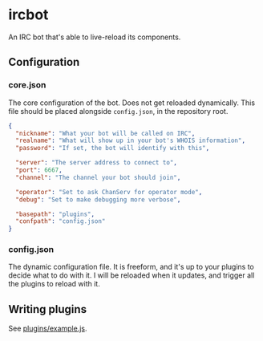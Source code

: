 # ircbot

An IRC bot that's able to live-reload its components.

## Configuration

### core.json
The core configuration of the bot. Does not get reloaded dynamically.
This file should be placed alongside `config.json`, in the repository root.
```json
{
  "nickname": "What your bot will be called on IRC",
  "realname": "What will show up in your bot's WHOIS information",
  "password": "If set, the bot will identify with this",

  "server": "The server address to connect to",
  "port": 6667,
  "channel": "The channel your bot should join",

  "operator": "Set to ask ChanServ for operator mode",
  "debug": "Set to make debugging more verbose",

  "basepath": "plugins",
  "confpath": "config.json"
}
```

### config.json
The dynamic configuration file. It is freeform, and it's up to
your plugins to decide what to do with it. I will be reloaded when
it updates, and trigger all the plugins to reload with it.

## Writing plugins

See [plugins/example.js](plugins/example.js).
